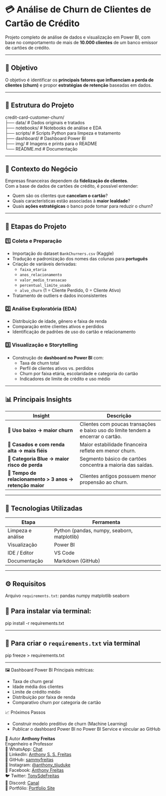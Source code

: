 # 💳 Análise de Churn de Clientes de Cartão de Crédito

Projeto completo de análise de dados e visualização em Power BI, com base no comportamento de mais de **10.000 clientes** de um banco emissor de cartões de crédito.

---

## 🎯 Objetivo

O objetivo é identificar os **principais fatores que influenciam a perda de clientes (churn)** e propor **estratégias de retenção** baseadas em dados.

---

## 📂 Estrutura do Projeto

credit-card-customer-churn/<br>
├── data/ # Dados originais e tratados<br>
├── notebooks/ # Notebooks de análise e EDA<br>
├── scripts/ # Scripts Python para limpeza e tratamento<br>
├── dashboard/ # Dashboard Power BI<br>
├── img/ # Imagens e prints para o README<br>
└── README.md # Documentação<br>


---

## 🧠 Contexto do Negócio

Empresas financeiras dependem da **fidelização de clientes**.  
Com a base de dados de cartões de crédito, é possível entender:
- Quem são os clientes que **cancelam o cartão**?
- Quais características estão associadas à **maior lealdade**?
- Quais **ações estratégicas** o banco pode tomar para reduzir o churn?

---

## 🧹 Etapas do Projeto

### 1️⃣ Coleta e Preparação
- Importação do dataset `BankChurners.csv` (Kaggle)
- Tradução e padronização dos nomes das colunas para **português**
- Criação de variáveis derivadas:
  - `faixa_etaria`
  - `anos_relacionamento`
  - `valor_medio_transacao`
  - `percentual_limite_usado`
  - `alvo_churn` (1 = Cliente Perdido, 0 = Cliente Ativo)
- Tratamento de outliers e dados inconsistentes

### 2️⃣ Análise Exploratória (EDA)
- Distribuição de idade, gênero e faixa de renda
- Comparação entre clientes ativos e perdidos
- Identificação de padrões de uso do cartão e relacionamento

### 3️⃣ Visualização e Storytelling
- Construção de **dashboard no Power BI** com:
  - Taxa de churn total
  - Perfil de clientes ativos vs. perdidos
  - Churn por faixa etária, escolaridade e categoria do cartão
  - Indicadores de limite de crédito e uso médio

---

## 📊 Principais Insights

| Insight | Descrição |
|----------|------------|
| 🔹 **Uso baixo → maior churn** | Clientes com poucas transações e baixo uso do limite tendem a encerrar o cartão. |
| 🔹 **Casados e com renda alta → mais fiéis** | Maior estabilidade financeira reflete em menor churn. |
| 🔹 **Categoria Blue → maior risco de perda** | Segmento básico de cartões concentra a maioria das saídas. |
| 🔹 **Tempo de relacionamento > 3 anos → retenção maior** | Clientes antigos possuem menor propensão ao churn. |

---

## 🧩 Tecnologias Utilizadas

| Etapa | Ferramenta |
|-------|-------------|
| Limpeza e análise | Python (pandas, numpy, seaborn, matplotlib) |
| Visualização | Power BI |
| IDE / Editor | VS Code |
| Documentação | Markdown (GitHub) |

---

## ⚙️ Requisitos

Arquivo `requirements.txt`:
pandas
numpy
matplotlib
seaborn

## 📘 **Para instalar via terminal:**
pip install -r requirements.txt

---
## 📘 **Para criar o `requirements.txt` via terminal**
pip freeze > requirements.txt

---
🖼️ Dashboard Power BI
Principais métricas:
- Taxa de churn geral
- Idade média dos clientes
- Limite de crédito médio
- Distribuição por faixa de renda
- Comparativo churn por categoria de cartão

📈 Próximos Passos
- Construir modelo preditivo de churn (Machine Learning)
- Publicar o dashboard Power BI no Power BI Service e vincular ao GitHub

👤 Autor
**Anthony Freitas**<br>
Engenheiro e Professor<br>
📱 WhatsApp: [Chat](https://wa.me/5521986140005)  
💼 LinkedIn: [Anthony S. S. Freitas](https://www.linkedin.com/in/tony-s-freitas/)  
🐙 GitHub: [sammyfreitas](https://github.com/sammyfreitas)  
📸 Instagram: [@anthony_tijuduke](https://www.instagram.com/anthony_tijuduke/)  
📘 Facebook: [Anthony Freitas](https://www.facebook.com/anthonyfreitas78)  
🐦 Twitter: [TonySdeFreitas](https://twitter.com/TonySdeFreitas)  
💬 Discord: [Canal](https://discord.com/channels/999307907160088607/999307907160088609)  
🧳 Portfólio: [Portfolio Site](https://sammyfreitas.github.io/portfolioSite/)